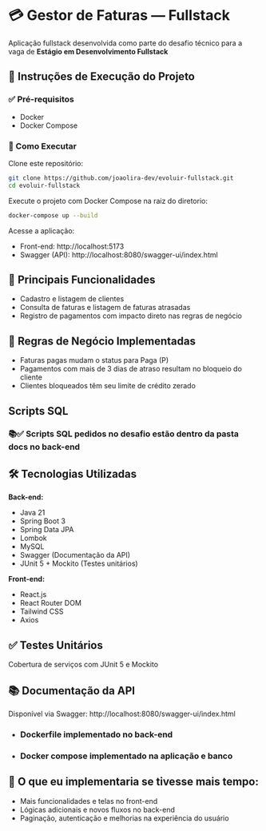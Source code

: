 # 💳 Gestor de Faturas — Fullstack

Aplicação fullstack desenvolvida como parte do desafio técnico para a vaga de **Estágio em Desenvolvimento Fullstack** 



## 🧪 Instruções de Execução do Projeto
### ✅ Pré-requisitos
- Docker
- Docker Compose


### 🚀 Como Executar
Clone este repositório:
```bash
git clone https://github.com/joaolira-dev/evoluir-fullstack.git
cd evoluir-fullstack
```
Execute o projeto com Docker Compose na raiz do diretorio:
```bash
docker-compose up --build
```
Acesse a aplicação:
- Front-end: http://localhost:5173
- Swagger (API): http://localhost:8080/swagger-ui/index.html

## 🚀 Principais Funcionalidades
- Cadastro e listagem de clientes
- Consulta de faturas e listagem de faturas atrasadas
- Registro de pagamentos com impacto direto nas regras de negócio

## 📌 Regras de Negócio Implementadas
- Faturas pagas mudam o status para Paga (P)
- Pagamentos com mais de 3 dias de atraso resultam no bloqueio do cliente
- Clientes bloqueados têm seu limite de crédito zerado

## Scripts SQL
### 📚✅ Scripts SQL pedidos no desafio estão dentro da pasta docs no back-end



## 🛠️ Tecnologias Utilizadas
**Back-end:**
- Java 21
- Spring Boot 3
- Spring Data JPA
- Lombok
- MySQL
- Swagger (Documentação da API)
- JUnit 5 + Mockito (Testes unitários)

**Front-end:**
- React.js
- React Router DOM
- Tailwind CSS
- Axios

## ✅ Testes Unitários
Cobertura de serviços com JUnit 5 e Mockito

## 📚 Documentação da API
Disponível via Swagger: http://localhost:8080/swagger-ui/index.html

- ### Dockerfile implementado no back-end
- ### Docker compose implementado na aplicação e banco

## 🧠 O que eu implementaria se tivesse mais tempo:
- Mais funcionalidades e telas no front-end
- Lógicas adicionais e novos fluxos no back-end
- Paginação, autenticação e melhorias na experiência do usuário
